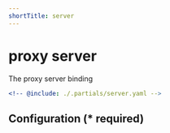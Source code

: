 ```yaml
---
shortTitle: server
---
```


# proxy server

The proxy server binding

```yaml {3}
<!-- @include: ./.partials/server.yaml -->
```

## Configuration (\* required)

<!-- @include: ./.partials/routes.md -->
<!-- @include: ../.partials/exit.md -->
<!-- @include: ../.partials/telemetry.md -->
